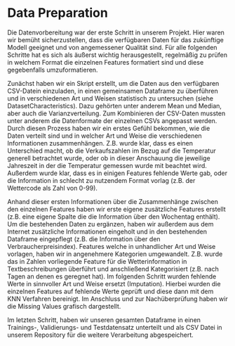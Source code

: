 # Data Preparation

Die Datenvorbereitung war der erste Schritt in unserem Projekt. Hier waren wir bemüht sicherzustellen, dass die verfügbaren Daten für das zukünftige Modell geeignet und von angemessener Qualität sind. Für alle folgenden Schritte hat es sich als äußerst wichtig herausgestellt, regelmäßig zu prüfen in welchem Format die einzelnen Features formatiert sind und diese gegebenfalls umzuformatieren. 

Zunächst haben wir ein Skript erstellt, um die Daten aus den verfügbaren CSV-Datein einzuladen, in einen gemeinsamen Dataframe zu überführen und in verschiedenen Art und Weisen statistisch zu untersuchen (siehe  DatasetCharacteristics). Dazu gehörten unter anderem Mean und Median, aber auch die Varianzverteilung. Zum Kombinieren der CSV-Daten mussten unter anderem die Datenformate der einzelnen CSVs angepasst werden. Durch diesen Prozess haben wir ein erstes Gefühl bekommen, wie die Daten verteilt sind und in welcher Art und Weise die verschiedenen Informationen zusammenhängen. Z.B. wurde klar, dass es einen Unterschied macht, ob die Verkaufszahlen im Bezug auf die Temperatur generell betrachtet wurde, oder ob in dieser Anschauung die jeweilige Jahreszeit in der die Temperatur gemessen wurde mit beachtet wird. Außerdem wurde klar, dass es in einigen Features fehlende Werte gab, oder die Information in schlecht zu nutzendem Format vorlag (z.B. der Wettercode als Zahl von 0-99).

Anhand dieser ersten Informationen über die Zusammenhänge zwischen den einzelnen Features haben wir erste eigene zusätzliche Features erstellt (z.B. eine eigene Spalte die die Information über den Wochentag enthält). Um die bestehenden Daten zu ergänzen, haben wir außerdem aus dem Internet zusätzliche Informationen eingeholt und in den bestehenden Dataframe eingepflegt (z.B. die Information über den Verbraucherpreisindex). Features welche in unhandlicher Art und Weise vorlagen, haben wir in angenehmere Kategorien umgewandelt. Z.B. wurde das in Zahlen vorliegende Feature für die Wetterinformation in Textbeschreibungen überführt und anschließend Kategorisiert (z.B. nach Tagen an denen es geregnet hat). Im folgenden Schritt wurden fehlende Werte in sinnvoller Art und Weise ersetzt (Imputation). Hierbei wurden die einzelnen Features auf fehlende Werte geprüft und diese dann mit dem KNN Verfahren bereinigt. Im Anschluss und zur Nachüberprüfung haben wir die Missing Values grafisch dargestellt.

Im letzten Schritt,  haben wir unseren gesamten Dataframe in einen Trainings-, Validierungs- und Testdatensatz unterteilt und als CSV Datei in unserem Repository für die weitere Verarbeitung abgespeichert.
